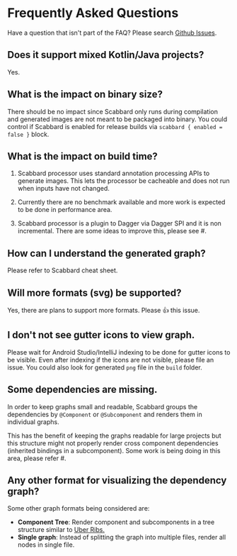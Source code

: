 # Frequently Asked Questions

Have a question that isn't part of the FAQ? Please search [Github Issues](https://github.com/arunkumar9t2/scabbard/issues).

## Does it support mixed Kotlin/Java projects?

Yes.

## What is the impact on binary size?

There should be no impact since Scabbard only runs during compilation and generated images are not meant to be packaged into binary. You could control if Scabbard is enabled for release builds via `scabbard { enabled = false }` block.

## What is the impact on build time?

1. Scabbard processor uses standard annotation processing APIs to generate images. This lets the processor be cacheable and does not run when inputs have not changed.

2. Currently there are no benchmark available and more work is expected to be done in performance area.

3. Scabbard processor is a plugin to Dagger via Dagger SPI and it is non incremental. There are some ideas to improve this, please see #.

## How can I understand the generated graph?

Please refer to Scabbard cheat sheet.

## Will more formats (svg) be supported?

Yes, there are plans to support more formats. Please 👍 this issue.

## I don't not see gutter icons to view graph.

Please wait for Android Studio/IntelliJ indexing to be done for gutter icons to be visible. Even after indexing if the icons are not visible, please file an issue. You could also look for generated `png` file in the `build` folder.

## Some dependencies are missing.

In order to keep graphs small and readable, Scabbard groups the dependencies by `@Component` or `@Subcomponent` and renders them in individual graphs.

This has the benefit of keeping the graphs readable for large projects but this structure might not properly render cross component dependencies (inherited bindings in a subcomponent). Some work is being doing in this area, please refer #.

## Any other format for visualizing the dependency graph?

Some other graph formats being considered are:

* **Component Tree**: Render component and subcomponents in a tree structure similar to [Uber Ribs.](https://1fykyq3mdn5r21tpna3wkdyi-wpengine.netdna-ssl.com/wp-content/uploads/2018/11/Carbon_architecture_Figure_02.gif)
* **Single graph**: Instead of splitting the graph into multiple files, render all nodes in single file.